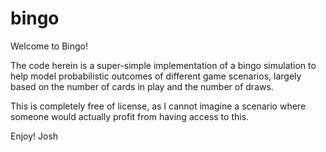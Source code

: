 bingo
=====

Welcome to Bingo! 

The code herein is a super-simple implementation of a bingo simulation to help model probabilistic outcomes of different game scenarios, largely based on the number of cards in play and the number of draws.

This is completely free of license, as I cannot imagine a scenario where someone would actually profit from having access to this.

Enjoy!
Josh
